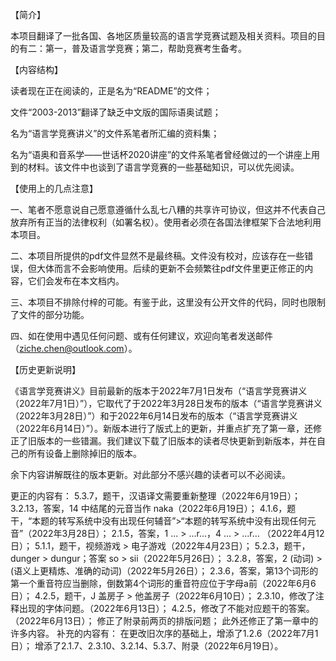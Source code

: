 【简介】

本项目翻译了一批各国、各地区质量较高的语言学竞赛试题及相关资料。项目的目的有二：第一，普及语言学竞赛；第二，帮助竞赛考生备考。


【内容结构】

读者现在正在阅读的，正是名为“README”的文件；

文件“2003-2013”翻译了缺乏中文版的国际语奥试题；

名为“语言学竞赛讲义”的文件系笔者所汇编的资料集；

名为“语奥和音系学——世话杯2020讲座”的文件系笔者曾经做过的一个讲座上用到的材料。该文件中也谈到了语言学竞赛的一些基础知识，可以优先阅读。


【使用上的几点注意】

一、笔者不愿意说自己愿意遵循什么乱七八糟的共享许可协议，但这并不代表自己放弃所有正当的法律权利（如署名权）。使用者必须在各国法律框架下合法地利用本项目。

二、本项目所提供的pdf文件显然不是最终稿。文件没有校对，应该存在一些错误，但大体而言不会影响使用。后续的更新不会频繁往pdf文件里更正修正的内容，它们会发布在本文档内。

三、本项目不排除付梓的可能。有鉴于此，这里没有公开文件的代码，同时也限制了文件的部分功能。

四、如在使用中遇见任何问题、或有任何建议，欢迎向笔者发送邮件（ziche.chen@outlook.com）。


【历史更新说明】

《语言学竞赛讲义》目前最新的版本于2022年7月1日发布（“语言学竞赛讲义（2022年7月1日）”），它取代了于2022年3月28日发布的版本（“语言学竞赛讲义（2022年3月28日）”）和于2022年6月14日发布的版本（“语言学竞赛讲义（2022年6月14日）”）。新版本进行了版式上的更新，并重点扩充了第一章，还修正了旧版本的一些错漏。我们建议下载了旧版本的读者尽快更新到新版本，并在自己的所有设备上删除掉旧的版本。

余下内容讲解既往的版本更新。对此部分不感兴趣的读者可以不必阅读。

更正的内容有：
    5.3.7，题干，汉语译文需要重新整理（2022年6月19日）；
    3.2.13，答案，14 中结尾的元音当作 naka（2022年6月19日）；
    4.1.6，题干，“本题的转写系统中没有出现任何辅音”>“本题的转写系统中没有出现任何元音”（2022年3月28日）；
    2.1.5，答案，1 ... > ...r...，4 ... > ...r...  （2022年4月12日）；
    5.1.1，题干，视频游戏 > 电子游戏（2022年4月23日）；
    5.2.3，题干，dunger > dungur；答案 so > sii（2022年5月26日）；
    3.2.8，答案，2 (动词) > (语义上更精炼、准确的动词)（2022年5月26日）；
    2.3.6，答案，第13个词形的第一个重音符应当删除，倒数第4个词形的重音符应位于字母a前（2022年6月6日）；
    4.2.5，题干，J 盖房子 > 他盖房子（2022年6月10日）；
    2.3.10，修改了注释出现的字体问题。（2022年6月13日）；
    4.2.5，修改了不能对应题干的答案。（2022年6月13日）；
    修正了附录前两页的排版问题；
    此外还修正了第一章中的许多内容。
补充的内容有：
    在更改旧次序的基础上，增添了1.2.6（2022年7月1日）；
    增添了2.1.7、2.3.10、3.2.14、5.3.7、附录（2022年6月19日）。
